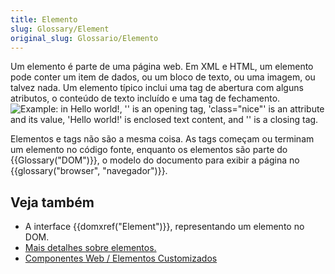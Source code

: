 ```yaml
---
title: Elemento
slug: Glossary/Element
original_slug: Glossario/Elemento
---
```


Um elemento é parte de uma página web. Em XML e HTML, um elemento pode conter um item de dados, ou um bloco de texto, ou uma imagem, ou talvez nada. Um elemento típico inclui uma tag de abertura com alguns atributos, o conteúdo de texto incluído e uma tag de fechamento.
![Example: in <p class="nice">Hello world!</p>, '<p class="nice">' is an opening tag, 'class="nice"' is an attribute and its value, 'Hello world!' is enclosed text content, and '</p>' is a closing tag.](anatomy-of-an-html-element.png)

Elementos e tags não são a mesma coisa. As tags começam ou terminam um elemento no código fonte, enquanto os elementos são parte do {{Glossary("DOM")}}, o modelo do documento para exibir a página no {{glossary("browser", "navegador")}}.

## Veja também

- A interface {{domxref("Element")}}, representando um elemento no DOM.
- [Mais detalhes sobre elementos.](/pt-BR/docs/Aprender/HTML/Introducao_ao_HTML/Getting_started)
- [Componentes Web / Elementos Customizados](/pt-BR/docs/Web/Web_Components/Usando_elementos_customizados)
